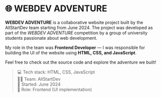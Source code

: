 # 🌐 WEBDEV ADVENTURE

**WEBDEV ADVENTURE** is a collaborative website project built by the AllStartDev team starting from June 2024. The project was developed as part of the *WEBDEV ADVENTURE* competition by a group of university students passionate about web development.

My role in the team was **Frontend Developer** — I was responsible for building the UI of the website using **HTML, CSS, and JavaScript**.

Feel free to check out the source code and explore the adventure we built!

> 💻 Tech stack: HTML, CSS, JavaScript  
> 🧑‍💻 Team: AllStartDev  
> 📅 Started: June 2024  
> 🎯 Role: Frontend (UI implementation)

